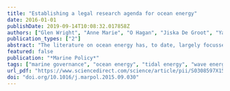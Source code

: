 ```yaml
---
title: "Establishing a legal research agenda for ocean energy"
date: 2016-01-01
publishDate: 2019-09-14T10:08:32.017858Z
authors: ["Glen Wright", "Anne Marie", "O Hagan", "Jiska De Groot", "Yannick Leroy", "Niko Soininen", "Montserrat Abad Castelos", "Rachael Salcido", "Simon Jude", "Julien Rochette", "Sandy Kerr"]
publication_types: ["2"]
abstract: "The literature on ocean energy has, to date, largely focussed on technical, environmental, and, increasingly, social and political aspects. Legal and regulatory factors have received far less attention, despite their importance in supporting this new technology and ensuring its sustainable development. Building on the social sciences research agenda developed by the International network for Social Studies of Marine Energy (ISSMER) and published in Energy Policy, a complementary agenda for legal research linked to ocean energy was set out. Key directions for future research structured around the core themes of marine governance: (i) international law; (ii) environmental impacts; (iii) rights and ownership; (iv) consenting processes; and (v) management of marine space and resources were identified."
featured: false
publication: "*Marine Policy*"
tags: ["marine governance", "ocean energy", "tidal energy", "wave energy"]
url_pdf: "https://www.sciencedirect.com/science/article/pii/S0308597X1500281X"
doi: "doi.org/10.1016/j.marpol.2015.09.030"
---
```


